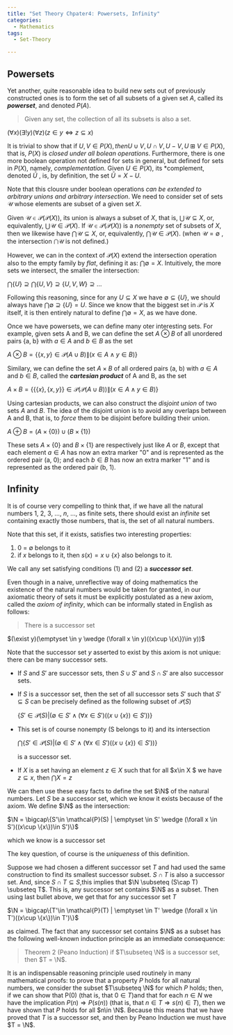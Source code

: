 ```yaml
---
title: "Set Theory Chpater4: Powersets, Infinity"
categories:
  - Mathematics
tags:
  - Set-Theory

---
```


## Powersets

Yet another, quite reasonable idea to build new sets out of previously constructed ones is to form the set of all subsets of a given set *A*, called its ***powerset***, and denoted $P(A)$.

> Given any set, the collection of all its subsets is also a set.

$(\forall x)(\exists !y)(\forall z)(z\in y \Leftrightarrow z \subseteq x)$

It is trivial to show that if $U, V \in P(X), then U\cup V, U\cap V, U-V, U\boxplus V \in P(X)$, that is, $P(X)$ is *closed under all bolean operations*. Furthermore, there is one more boolean operation not defined for sets in general, but defined for sets in $P(X)$, namely, *complementation*. Given $U \in P(X)$, its *complement, denoted $\bar{U}$ , is, by definition, the set $\bar{U} = X - U$.

Note that this clousre under boolean operations *can be extended to arbitrary unions and arbitrary intersection*. We need to consider set of sets $\mathcal{U}$ whose elements are subset of a given set $X$.

Given $\mathcal{U} \in \mathcal{P}(\mathcal{P}(X))$, its union is always a subset of $X$, that is, $\bigcup \mathcal{U} \subseteq X$, or, equivalently, $\bigcup \mathcal{U} \in \mathcal{P}(X)$. If $\mathcal{U} \in \mathcal{P}(\mathcal{P}(X))$ is a *nonempty* set of subsets of $X$, then we likewise have $\bigcap \mathcal{U} \subseteq X$, or, equivalently, $\bigcap \mathcal{U} \in \mathcal{P}(X)$. (when $\mathcal{U} = \emptyset$ , the intersection $\bigcap \mathcal{U}$ is not defined.)

However, we can in the context of $\mathcal{P}(X)$ extend the intersection operation also to the empty family by *flat*, defining it as: $\bigcap \emptyset = X$. Intuitively, the more sets we intersect, the smaller the intersection:

$\bigcap \{U\} \supseteq \bigcap\{U, V\} \supseteq \{U, V, W\} \supseteq ...$

Following this reasoning, since for any $U \subseteq X$ we have $\emptyset \subseteq \{U\}$, we should always have $\bigcap \emptyset \supseteq \{U\} = U$. Since we know that the biggest set in $\mathcal{P}$ is $X$ itself, it is then entirely natural to define $\bigcap \emptyset = X$, as we have done.

Once we have powersets, we can define many oter interesting sets. For example, given sets A and B, we can define the set $A\otimes B$ of all unordered pairs {a, b} with $a\in A$ and $b \in B$ as the set

$A\otimes B = \{\{x, y\}\in \mathcal{P}(A\cup B) \| (x\in A \wedge y \in B)\}$

Similary, we can define the set $A\times B$ of all ordered pairs (a, b) with $a\in A$ and $b \in B$, called the ***cartesian product*** of A and B, as the set

$A \times B = \{\{\{x\}, \{x, y\}\} \in \mathcal{P}(\mathcal{P}(A\cup B)) \| (x\in A \wedge y \in B)\}$  

Using cartesian products, we can also construct the *disjoint union* of two sets $A$ and $B$. The idea of the disjoint union is to avoid any overlaps between A and B, that is, to *force* them to be disjoint before building their union.

$A\oplus B = (A \times \{0\})\cup(B \times \{1\})$

These sets $A \times \{0\}$ and $B \times \{1\}$ are respectively just like $A$ or $B$, except that each element $a \in A$ has now an extra marker "0" and is represented as the ordered pair (a, 0); and each $b\in B$ has now an extra marker "1" and is represented as the ordered pair (b, 1).

## Infinity

It is of course very compelling to think that, if we have all the natural numbers 1, 2, 3, …, $n$, …, as finite sets, there should exist an *infinite* set containing exactly those numbers, that is, the set of all natural numbers.

Note that this set, if it exists, satisfies two interesting properties:

1. 0 = $\emptyset$ belongs to it
2. if $x$ belongs to it, then $s(x) = x\cup\{x\}$ also belongs to it.

We call any set satisfying conditions (1) and (2) a ***successor set***.

Even though in a naive, unreflective way of doing mathematics the existence of the natural numbers would be taken for granted, in our axiomatic theory of sets it must be explicitly postulated as a new axiom, called the *axiom of infinity*, which can be informally stated in English as follows:

> There is a successor set

$(\exist y)(\emptyset \in y \wedge (\forall x \in y)((x\cup \{x\})\in y))$

Note that the successor set *y* asserted to exist by this axiom is not unique: there can be many successor sets.

* If $S$ and $S'$ are successor sets, then $S\cup S'$ and $S\cap S'$ are also successor sets.

* If $S$ is a successor set, then the set of all successor sets $S'$ such that $S' \subseteq S$ can be precisely defined as the following subset of $\mathcal{P}(S)$

  $\{S'\in \mathcal{P}(S) | (\emptyset \in S' \wedge (\forall x \in S')((x\cup\{x\})\in S'))\}$

* This set is of course nonempty (S belongs to it) and its intersection

  $\bigcap \{S'\in \mathcal{P}(S) | (\emptyset \in S' \wedge (\forall x \in S')((x\cup \{x\})\in S'))\}$

  is a successor set.

* If $X$ is  a set having an element $z\in X$ such that for all $x\in X $ we have $z\subseteq x$, then $\bigcap X = z$

We can then use these easy facts to define the set $\N$ of the natural numbers. Let $S$ be a successor set, which we know it exists because of the axiom. We define $\N$ as the intersection:

$\N = \bigcap\{S'\in \mathcal{P}(S) | \emptyset \in S' \wedge (\forall x \in S')((x\cup \{x\})\in S')\}$

which we know is a successor set

The key question, of course is the *uniqueness* of this definition.

Suppose we had chosen a different successor set $T$ and had used the same construction to find its smallest successor subset. $S\cap T$ is also a successor set. And, since $S\cap T \subseteq S$,this implies that $\N \subseteq (S\cap T) \subseteq T$. This is, any successor set contains $\N$ as a subset. Then using last bullet above, we get that for any successor set $T$

 $\N = \bigcap\{T'\in \mathcal{P}(T) | \emptyset \in T' \wedge (\forall x \in T')((x\cup \{x\})\in T')\}$

as claimed. The fact that any successor set contains $\N$ as a subset has the following well-known induction principle as an immediate consequence:

> Theorem 2 (Peano Induction) if $T\subseteq \N$ is a successor set, then $T = \N$.

It is an indispensable reasoning principle used routinely in many mathematical proofs: to prove that a property $P$ holds for all natural numbers, we consider the subset $T\subseteq \N$ for which $P$ holds; then, if we can show that P(0) (that is, that $0\in T$)and that for each $n\in N$ we have the implication $P(n) \Rightarrow P(s(n))$ (that is, that $n\in T \Rightarrow s(n)\in T$), then we have shown that $P$ holds for all $n\in \N$. Because this means that we have proved that $T$ is a successor set, and then by Peano Induction we must have $T = \N$.
